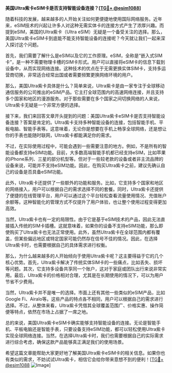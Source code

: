**美国Ultra紫卡eSIM卡是否支持智能设备连接？[[TG💪+ @esim1088](https://t.me/s/esim1088)]**

随着科技的发展，越来越多的人开始关注如何更便捷地使用国际网络服务。近年来，eSIM技术的兴起让许多人对这种无需实体卡的连接方式产生了浓厚兴趣。而提到eSIM，美国的Ultra紫卡（Ultra eSIM）无疑是一个备受关注的选择。那么，美国Ultra紫卡eSIM卡到底能不能支持智能设备的连接呢？今天就让我们一起来深入探讨这个问题。

首先，我们需要了解什么是eSIM以及它的工作原理。eSIM，全称是“嵌入式SIM卡”，是一种不需要物理卡槽的SIM卡形式。用户可以直接将eSIM卡的信息下载到设备中，从而实现网络连接。这种技术的优点在于无需更换实体SIM卡，支持多运营商切换，非常适合经常出国或者需要频繁更换网络环境的用户。

那么，美国Ultra紫卡具体是什么？简单来说，Ultra紫卡是由一家专注于全球移动通信服务的公司推出的eSIM产品。它主打全球范围内的高速网络连接，并且支持多个国家和地区的漫游服务。对于那些需要在多个国家之间切换网络的人来说，Ultra紫卡无疑是一个非常方便的选择。

接下来，我们来回答文章开头提到的问题：美国Ultra紫卡eSIM卡是否支持智能设备连接？答案是肯定的。Ultra紫卡支持多种智能设备的连接，包括智能手机、平板电脑、智能手表等。这意味着，无论你是想要在手机上畅享全球网络，还是想让你的手表也能随时联网，Ultra紫卡都能满足你的需求。

不过，在实际使用过程中，可能会遇到一些需要注意的地方。例如，不是所有的智能设备都支持eSIM功能。目前，大多数高端智能手机都已经支持eSIM，比如苹果的iPhone系列、三星的部分机型等。但对于一些较老款的设备或者非主流品牌的设备来说，可能并不支持eSIM功能。因此，在购买Ultra紫卡之前，建议先确认自己的设备是否具备eSIM功能。

此外，Ultra紫卡还提供了一些额外的功能和服务。比如，它支持多个国家和地区的网络接入，用户可以根据自己的需求选择不同的套餐。同时，Ultra紫卡还提供了便捷的在线管理平台，用户可以通过这个平台轻松查看流量使用情况、充值账户余额等。这种智能化的管理方式不仅提升了用户体验，也让整个使用过程变得更加高效。

当然，Ultra紫卡也有一定的局限性。由于它是基于eSIM技术的产品，因此无法直接插入传统的SIM卡插槽。这就意味着，如果你的设备不支持eSIM功能，那么即使购买了Ultra紫卡也无法正常使用。此外，虽然Ultra紫卡在全球范围内都有覆盖，但某些偏远地区或特定国家可能仍然存在信号不佳的情况。因此，在选择Ultra紫卡时，也需要根据自己的具体需求进行权衡。

那么，为什么越来越多的人开始倾向于使用Ultra紫卡呢？这主要得益于它的几个核心优势。首先，Ultra紫卡解决了传统实体SIM卡的一些痛点，比如丢失、损坏等问题。其次，它支持多设备共享同一个账户，这对于家庭或团队出行来说非常实用。最后，Ultra紫卡的价格相对合理，尤其是在长期使用的情况下，可以为用户节省不少费用。

当然，Ultra紫卡并不是唯一的选择。市面上还有其他一些类似的eSIM产品，比如Google Fi、Airalo等。这些产品的特点各不相同，用户可以根据自己的需求进行选择。不过，从整体来看，Ultra紫卡凭借其全球覆盖范围广、价格实惠、操作简便等特点，依然在市场上占据了一席之地。

总的来说，美国Ultra紫卡eSIM卡确实能够支持智能设备的连接。无论是智能手机、平板电脑还是智能手表，只要设备支持eSIM功能，都可以轻松使用Ultra紫卡实现全球网络连接。当然，在选择Ultra紫卡时，我们也需要根据自己的实际需求进行综合考虑，确保这款产品能够真正满足我们的使用场景。

希望这篇文章能帮助大家更好地了解美国Ultra紫卡eSIM卡的相关信息。如果你也有类似的需求，不妨试试Ultra紫卡，相信它会给你带来意想不到的便利！[[TG💪+ @esim1088](https://t.me/s/esim1088) ![Image](https://i.postimg.cc/4NQfJmqS/Snipaste-2025-05-13-00-14-12.png)]